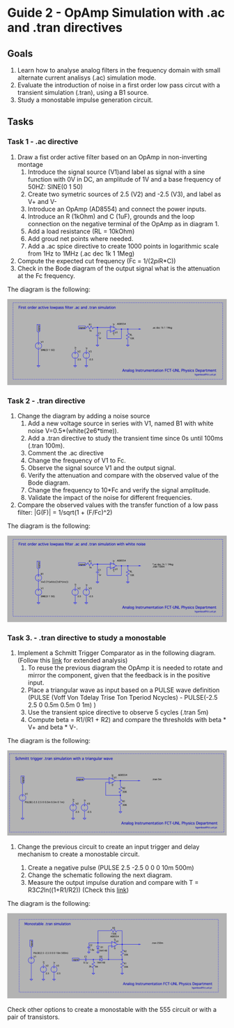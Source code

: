# Guide 2 - OpAmp Simulation with .ac and .tran directives



## Goals

1. Learn how to analyse analog filters in the frequency domain with small  alternate current analisys (.ac) simulation mode.
2. Evaluate the introduction of noise in a first order low pass circut with a transient simulation (.tran), using a B1 source.
3. Study a monostable impulse generation circuit. 

## Tasks

### Task 1  - .ac directive

1. Draw a fist order active filter based on an OpAmp in non-inverting montage
   1. Introduce the signal source (V1)and label as signal with a sine function with 0V in DC, an amplitude of 1V and a base frequency of 50HZ: SINE(0 1 50) 
   1. Create two symetric sources of 2.5 (V2) and -2.5 (V3), and label as V+ and V-
   1. Introduce an OpAmp (AD8554) and connect the power inputs.
   1. Introduce an R (1kOhm) and C (1uF), grounds and the loop connection on the negative terminal of the OpAmp as in diagram 1. 
   1. Add a load resistance (RL = 10kOhm)
   1. Add groud net points where needed.
   1. Add a .ac spice directive to create 1000 points in logarithmic scale from 1Hz to 1MHz (.ac dec 1k 1 1Meg)
2. Compute the expected cut frequency (Fc = 1/(2*pi*R*C)) 
3. Check in the Bode diagram of the output signal what is the attenuation at the Fc frequency. 

The diagram is the following:

![Circuit Diagram 1](LTActiveRC.png)

### Task 2 - .tran directive 

1. Change the diagram by adding a noise source 
    1. Add a new voltage source in series with V1, named B1 with white noise V=0.5*(white(2e6*time)).
    1. Add a .tran directive to study the transient time since  0s until 100ms (.tran 100m). 
    1. Comment the .ac directive
    1. Change the frequency of V1 to Fc.
    1. Observe the signal source V1 and the output signal.
    1. Verify the attenuation and compare with the observed value of the Bode diagram. 
    1. Change the frequency to 10*Fc and verify the signal amplitude.
    1. Validate the impact of the noise for different frequencies. 
1. Compare the observed values with the transfer function of a low pass filter: |G(F)| = 1/sqrt(1 + (F/Fc)^2) 

The diagram is the following:

![Circuit Diagram 2](LTNoiseSource.png)


### Task 3. - .tran directive to study a monostable 

1. Implement a Schmitt Trigger Comparator as in the following diagram. (Follow this [link](https://www.electronics-tutorials.ws/opamp/op-amp-multivibrator.html) for extended analysis)
    1. To reuse the previous diagram the OpAmp it is needed to rotate and mirror the component, given that the feedback is in the positive input.
    1. Place a triangular wave as input based on a PULSE wave definition (PULSE (Voff Von Tdelay Trise Ton Tperiod Ncycles) - PULSE(-2.5 2.5 0 0.5m 0.5m 0 1m) )
    1. Use the transient spice directive to observe 5 cycles (.tran 5m)
    1. Compute beta = R1/(R1 + R2) and compare the thresholds with beta * V+ and beta * V-.
    
The diagram is the following:

![Circuit Diagram 3](LTSchmitt.png)

1. Change the previous circuit to create an input trigger and delay mechanism to create a monostable circuit. 

    1. Create a negative pulse (PULSE 2.5 -2.5 0 0 0 10m 500m)
    1. Change the schematic following the next diagram.
    1. Measure the output impulse duration and compare with T = R3*C2*ln((1+R1/R2)) (Check this [link](https://www.electronics-tutorials.ws/opamp/op-amp-monostable.html))
    
    
The diagram is the following:

![Circuit Diagram 4](LTMonostable.png)

Check other options to create a monostable with the 555 circuit or with a pair of transistors. 


